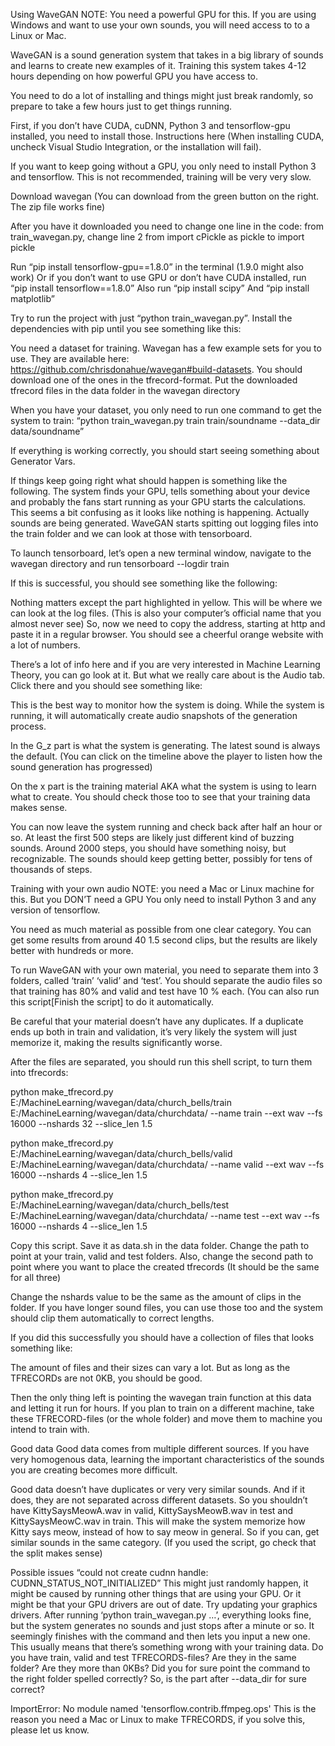 Using WaveGAN
NOTE: You need a powerful GPU for this. If you are using Windows and want to use your own sounds, you will need access to to a Linux or Mac.

WaveGAN is a sound generation system that takes in a big library of sounds and learns to create new examples of it. Training this system takes 4-12 hours depending on how powerful GPU you have access to. 

You need to do a lot of installing and things might just break randomly, so prepare to take a few hours just to get things running. 

First, if you don’t have CUDA, cuDNN, Python 3 and tensorflow-gpu installed, you need to install those. Instructions here (When installing CUDA, uncheck Visual Studio Integration, or the installation will fail). 

If you want to keep going without a GPU, you only need to install Python 3 and tensorflow. This is not recommended, training will be very very slow. 

Download wavegan (You can download from the green button on the right. The zip file works fine)

After you have it downloaded you need to change one line in the code:
from train_wavegan.py, change line 2 from
import cPickle as pickle
to
import pickle

Run “pip install tensorflow-gpu==1.8.0” in the terminal (1.9.0 might also work)
Or if you don’t want to use GPU or don’t have CUDA installed, run “pip install tensorflow==1.8.0”
Also run “pip install scipy”
And “pip install matplotlib”

Try to run the project with just “python train_wavegan.py”. Install the dependencies with pip until you see something like this:


You need a dataset for training. Wavegan has a few example sets for you to use. They are available here: https://github.com/chrisdonahue/wavegan#build-datasets. You should download one of the ones in the tfrecord-format.
Put the downloaded tfrecord files in the data folder in the wavegan directory

When you have your dataset, you only need to run one command to get the system to train:
“python train_wavegan.py train train/soundname --data_dir data/soundname”




If everything is working correctly, you should start seeing something about Generator Vars.


If things keep going right what should happen is something like the following. The system finds your GPU, tells something about your device and probably the fans start running as your GPU starts the calculations. 
This seems a bit confusing as it looks like nothing is happening. Actually sounds are being generated. WaveGAN starts spitting out logging files into the train folder and we can look at those with tensorboard.

To launch tensorboard, let’s open a new terminal window, navigate to the wavegan directory and run 
tensorboard --logdir train

If this is successful, you should see something like the following:

Nothing matters except the part highlighted in yellow. This will be where we can look at the log files. (This is also your computer’s official name that you almost never see)
So, now we need to copy the address, starting at http and paste it in a regular browser. You should see a cheerful orange website with a lot of numbers.

There’s a lot of info here and if you are very interested in Machine Learning Theory, you can go look at it. But what we really care about is the Audio tab. Click there and you should see something like:

This is the best way to monitor how the system is doing. While the system is running, it will automatically create audio snapshots of the generation process. 

In the G_z part is what the system is generating. The latest sound is always the default. (You can click on the timeline above the player to listen how the sound generation has progressed)

On the x part is the training material AKA what the system is using to learn what to create. You should check those too to see that your training data makes sense. 

You can now leave the system running and check back after half an hour or so. At least the first 500 steps are likely just different kind of buzzing sounds. Around 2000 steps, you should have something noisy, but recognizable. The sounds should keep getting better, possibly for tens of thousands of steps.

Training with your own audio
NOTE: you need a Mac or Linux machine for this. But you DON’T need a GPU
You only need to install Python 3 and any version of tensorflow.

You need as much material as possible from one clear category. You can get some results from around 40 1.5 second clips, but the results are likely better with hundreds or more.

To run WaveGAN with your own material, you need to separate them into 3 folders, called ‘train’ ‘valid’ and ‘test’. You should separate the audio files so that training has 80% and valid and test have 10 % each. (You can also run this script[Finish the script] to do it automatically.

Be careful that your material doesn’t have any duplicates. If a duplicate ends up both in train and validation, it’s very likely the system will just memorize it, making the results significantly worse.

After the files are separated, you should run this shell script, to turn them into tfrecords:

python make_tfrecord.py E:/MachineLearning/wavegan/data/church_bells/train E:/MachineLearning/wavegan/data/churchdata/ --name train --ext wav --fs 16000 --nshards 32 --slice_len 1.5

python make_tfrecord.py E:/MachineLearning/wavegan/data/church_bells/valid E:/MachineLearning/wavegan/data/churchdata/ --name valid --ext wav --fs 16000 --nshards 4 --slice_len 1.5

python make_tfrecord.py E:/MachineLearning/wavegan/data/church_bells/test E:/MachineLearning/wavegan/data/churchdata/ --name test --ext wav --fs 16000 --nshards 4 --slice_len 1.5

Copy this script. Save it as data.sh in the data folder. Change the path to point at your train, valid and test folders. Also, change the second path to point where you want to place the created tfrecords (It should be the same for all three)

Change the nshards value to be the same as the amount of clips in the folder. If you have longer sound files, you can use those too and the system should clip them automatically to correct lengths. 

If you did this successfully you should have a collection of files that looks something like:

The amount of files and their sizes can vary a lot. But as long as the TFRECORDs are not 0KB, you should be good.

Then the only thing left is pointing the wavegan train function at this data and letting it run for hours. If you plan to train on a different machine, take these TFRECORD-files (or the whole folder) and move them to machine you intend to train with.

Good data
Good data comes from multiple different sources. If you have very homogenous data, learning the important characteristics of the sounds you are creating becomes more difficult.

Good data doesn’t have duplicates or very very similar sounds. And if it does, they are not separated across different datasets. So you shouldn’t have KittySaysMeowA.wav in valid, KittySaysMeowB.wav in test and KittySaysMeowC.wav in train. This will make the system memorize how Kitty says meow, instead of how to say meow in general. So if you can, get similar sounds in the same category. (If you used the script, go check that the split makes sense) 


Possible issues
“could not create cudnn handle: CUDNN_STATUS_NOT_INITIALIZED”
This might just randomly happen, it might be caused by running other things that are using your GPU. Or it might be that your GPU drivers are out of date. Try updating your graphics drivers.
After running ‘python train_wavegan.py …’, everything looks fine, but the system generates no sounds and just stops after a minute or so. It seemingly finishes with the command and then lets you input a new one. 
This usually means that there’s something wrong with your training data. Do you have train, valid and test TFRECORDS-files? Are they in the same folder? Are they more than 0KBs? Did you for sure point the command to the right folder spelled correctly? So, is the part after --data_dir for sure correct?

ImportError: No module named 'tensorflow.contrib.ffmpeg.ops'
This is the reason you need a Mac or Linux to make TFRECORDS, if you solve this, please let us know.



